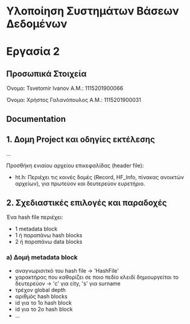 # Υλοποίηση Συστημάτων Βάσεων Δεδομένων
# Εργασία 2

## Προσωπικά Στοιχεία

Όνομα: Tsvetomir Ivanov Α.Μ.: 1115201900066

Όνομα: Χρήστος Γαλανόπουλος Α.Μ.: 1115201900031

## Documentation

## 1. Δομη Project και οδηγίες εκτέλεσης
...

  Προσθήκη ενιαίου αρχείου επικεφαλίδας (header file):
- ht.h: Περιέχει τις κοινές δομές (Record, HF_Info, πίνακας ανοικτών αρχείων),  για πρωτεύον και δευτερεύον ευρετήριο.

## 2. Σχεδιαστικές επιλογές και παραδοχές
Ένα hash file περιέχει:

- 1 metadata block
- 1 ή παραπάνω hash blocks
- 2 ή παραπάνω data blocks

### a) Δομή metadata block

- αναγνωρισιτκό του hash file -> 'HashFile'
- χαρακτήρας που καθορίζει σε ποιο πεδίο κλειδί δημιουργείται το δευτερεύον -> 'c' για city, 's' για surname
- τρέχον global depth
- αριθμός hash blocks
- id για το 1ο hash block
- id για το 2ο hash block
- ...

